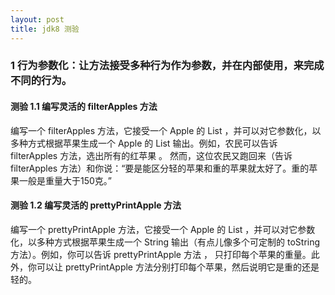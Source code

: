 ```yaml
---
layout: post
title: jdk8 测验
---
```


### 1 行为参数化：让方法接受多种行为作为参数，并在内部使用，来完成不同的行为。

#### 测验 1.1 编写灵活的 filterApples 方法
编写一个 filterApples 方法，它接受一个 Apple 的 List ，并可以对它参数化，以
多种方式根据苹果生成一个 Apple 的 List 输出。例如，农民可以告诉 filterApples 方法，选出所有的红苹果 。 然而，这位农民又跑回来（告诉 filterApples 方法）和你说：“要是能区分轻的苹果和重的苹果就太好了。重的苹果一般是重量大于150克。”

#### 测验 1.2 编写灵活的 prettyPrintApple 方法
编写一个 prettyPrintApple 方法，它接受一个 Apple 的 List ，并可以对它参数化，以多种方式根据苹果生成一个 String 输出（有点儿像多个可定制的 toString 方法）。例如，你可以告诉 prettyPrintApple 方法 ， 只打印每个苹果的重量。此外，你可以让 prettyPrintApple 方法分别打印每个苹果，然后说明它是重的还是轻的。